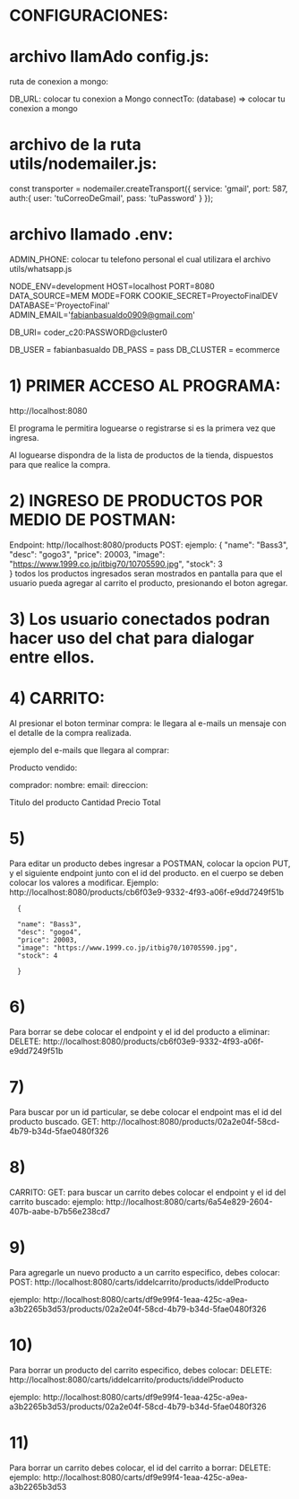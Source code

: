 # CONFIGURACIONES:
# archivo llamAdo config.js:

ruta de conexion a mongo:


DB_URL: colocar tu conexion a Mongo
connectTo: (database) => colocar tu conexion a mongo


# archivo de la ruta utils/nodemailer.js:

const transporter = nodemailer.createTransport({
    service: 'gmail',
    port: 587,
    auth:{
        user: 'tuCorreoDeGmail',
        pass: 'tuPassword'
    }
});

# archivo llamado .env:

ADMIN_PHONE: colocar tu telefono personal el cual utilizara el archivo utils/whatsapp.js


NODE_ENV=development
HOST=localhost
PORT=8080
DATA_SOURCE=MEM
MODE=FORK
COOKIE_SECRET=ProyectoFinalDEV
DATABASE='ProyectoFinal'
ADMIN_EMAIL='fabianbasualdo0909@gmail.com'

DB_URI= coder_c20:PASSWORD@cluster0

DB_USER = fabianbasualdo
DB_PASS = pass
DB_CLUSTER = ecommerce


# 1) PRIMER ACCESO AL PROGRAMA:
http://localhost:8080

El programa le permitira loguearse o registrarse si es la primera vez que ingresa.

Al loguearse dispondra de la lista de productos de la tienda, dispuestos para que realice la compra.



# 2) INGRESO DE PRODUCTOS POR MEDIO DE POSTMAN:
Endpoint: http//localhost:8080/products
POST:
  ejemplo:
       {
      "name": "Bass3",
      "desc": "gogo3",
      "price": 20003,
      "image": "https://www.1999.co.jp/itbig70/10705590.jpg",
      "stock": 3   
       }
todos los productos ingresados seran mostrados en pantalla para que el usuario pueda agregar al carrito el producto, presionando el boton agregar.

# 3) Los usuario conectados podran hacer uso del chat para dialogar entre ellos.

# 4) CARRITO:
Al presionar el boton terminar compra:
le llegara al e-mails un mensaje con el detalle de la compra realizada.

ejemplo del e-mails que llegara al comprar:

Producto vendido:

comprador:
nombre: 
email:
direccion:

Titulo del producto  Cantidad Precio Total

# 5) 
Para editar un producto debes ingresar a POSTMAN, colocar la opcion PUT, y el 
siguiente endpoint junto con el id del producto.
en el cuerpo se deben colocar los valores a modificar.
Ejemplo:
http://localhost:8080/products/cb6f03e9-9332-4f93-a06f-e9dd7249f51b


      {
   
      "name": "Bass3",
      "desc": "gogo4",
      "price": 20003,
      "image": "https://www.1999.co.jp/itbig70/10705590.jpg",
      "stock": 4
      
      }


# 6)
Para borrar se debe colocar el endpoint y el id del producto a eliminar:
DELETE:
http://localhost:8080/products/cb6f03e9-9332-4f93-a06f-e9dd7249f51b


# 7)
Para buscar por un id particular, se debe colocar el endpoint mas el id del producto buscado.
GET:
http://localhost:8080/products/02a2e04f-58cd-4b79-b34d-5fae0480f326  

# 8) 
CARRITO:
GET:
para buscar un carrito debes colocar el endpoint y el id del carrito buscado:
ejemplo:
http://localhost:8080/carts/6a54e829-2604-407b-aabe-b7b56e238cd7

# 9)
Para agregarle un nuevo producto a un carrito especifico, debes colocar:
POST:
http://localhost:8080/carts/iddelcarrito/products/iddelProducto

ejemplo:
http://localhost:8080/carts/df9e99f4-1eaa-425c-a9ea-a3b2265b3d53/products/02a2e04f-58cd-4b79-b34d-5fae0480f326


# 10)
Para borrar un producto del carrito especifico, debes colocar:
DELETE:
http://localhost:8080/carts/iddelcarrito/products/iddelProducto

ejemplo:
http://localhost:8080/carts/df9e99f4-1eaa-425c-a9ea-a3b2265b3d53/products/02a2e04f-58cd-4b79-b34d-5fae0480f326


# 11) 
Para borrar un carrito debes colocar, el id del carrito a borrar:
DELETE:
ejemplo:
http://localhost:8080/carts/df9e99f4-1eaa-425c-a9ea-a3b2265b3d53